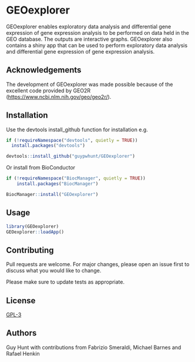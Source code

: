 # GEOexplorer

GEOexplorer enables exploratory data analysis and differential gene expression of gene expression analysis to be performed on data held in the GEO database. The outputs are interactive graphs. GEOexplorer also contains a shiny app that can be used to perform exploratory data analysis and differential gene expression of gene expression analysis.

## Acknowledgements

The development of GEOexplorer was made possible because of the excellent code provided by GEO2R
(https://www.ncbi.nlm.nih.gov/geo/geo2r/).

## Installation

Use the devtools install_github function for installation e.g.

```R
if (!requireNamespace("devtools", quietly = TRUE))
  install.packages("devtools")

devtools::install_github("guypwhunt/GEOexplorer")
```

Or install from BioConductor

```R
if (!requireNamespace("BiocManager", quietly = TRUE))
    install.packages("BiocManager")

BiocManager::install("GEOexplorer")
```

## Usage

```R
library(GEOexplorer)
GEOexplorer::loadApp()
```

## Contributing
Pull requests are welcome. For major changes, please open an issue first to discuss what you would like to change.

Please make sure to update tests as appropriate.

## License
[GPL-3](https://choosealicense.com/licenses/gpl-3.0/)

## Authors
Guy Hunt with contributions from Fabrizio Smeraldi, Michael Barnes and Rafael Henkin
